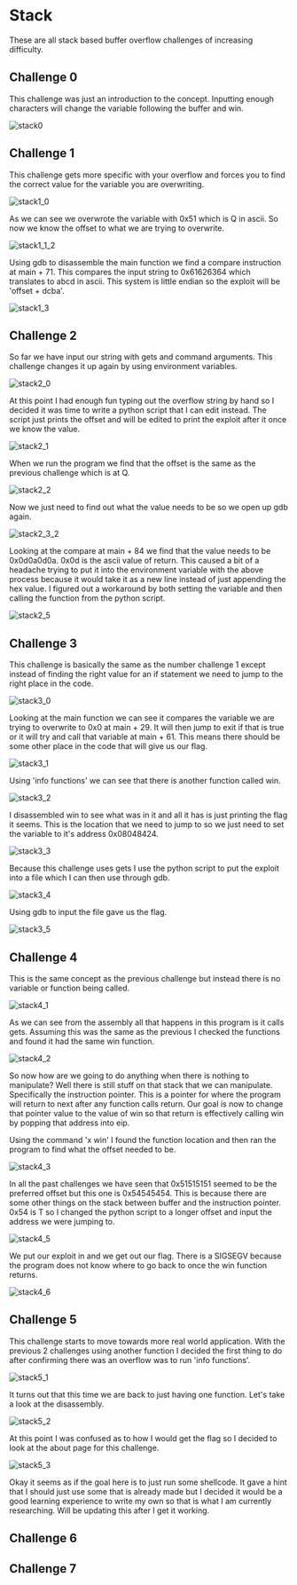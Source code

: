 # Stack

These are all stack based buffer overflow challenges of increasing difficulty.

## Challenge 0

This challenge was just an introduction to the concept. Inputting enough characters will change the variable following the buffer and win.

![stack0](.\pics\stack0.PNG)

## Challenge 1

This challenge gets more specific with your overflow and forces you to find the correct value for the variable you are overwriting.

![stack1_0](.\pics\stack1_0.PNG)

As we can see we overwrote the variable with 0x51 which is Q in ascii. So now we know the offset to what we are trying to overwrite.

![stack1_1_2](.\pics\stack1_1_2.png)

Using gdb to disassemble the main function we find a compare instruction at main + 71. This compares the input string to 0x61626364 which translates to abcd in ascii. This system is little endian so the exploit will be 'offset + dcba'.

![stack1_3](.\pics\stack1_3.PNG)

## Challenge 2

So far we have input our string with gets and command arguments. This challenge changes it up again by using environment variables.

![stack2_0](.\pics\stack2_0.PNG)

At this point I had enough fun typing out the overflow string by hand so I decided it was time to write a python script that I can edit instead. The script just prints the offset and will be edited to print the exploit after it once we know the value. 

![stack2_1](.\pics\stack2_1.PNG)

When we run the program we find that the offset is the same as the previous challenge which is at Q.

![stack2_2](.\pics\stack2_2.PNG)

Now we just need to find out what the value needs to be so we open up gdb again.

![stack2_3_2](.\pics\stack2_3_2.png)

Looking at the compare at main + 84 we find that the value needs to be 0x0d0a0d0a. 0x0d is the ascii value of return. This caused a bit of a headache trying to put it into the environment variable with the above process because it would take it as a new line instead of just appending the hex value. I figured out a workaround by both setting the variable and then calling the function from the python script.

![stack2_5](.\pics\stack2_5.PNG)

## Challenge 3

This challenge is basically the same as the number challenge 1 except instead of finding the right value for an if statement we need to jump to the right place in the code.

![stack3_0](.\pics\stack3_0.PNG)

Looking at the main function we can see it compares the variable we are trying to overwrite to 0x0 at main + 29. It will then jump to exit if that is true or it will try and call that variable at main + 61. This means there should be some other place in the code that will give us our flag.

![stack3_1](.\pics\stack3_1.PNG)

Using 'info functions' we can see that there is another function called win.

![stack3_2](.\pics\stack3_2.PNG)

I disassembled win to see what was in it and all it has is just printing the flag it seems. This is the location that we need to jump to so we just need to set the variable to it's address 0x08048424.

![stack3_3](.\pics\stack3_3.PNG)

Because this challenge uses gets I use the python script to put the exploit into a file which I can then use through gdb. 

![stack3_4](.\pics\stack3_4.PNG)

Using gdb to input the file gave us the flag.

![stack3_5](.\pics\stack3_5.PNG)

## Challenge 4

This is the same concept as the previous challenge but instead there is no variable or function being called. 

![stack4_1](.\pics\stack4_1.PNG)

As we can see from the assembly all that happens in this program is it calls gets. Assuming this was the same as the previous I checked the functions and found it had the same win function.

![stack4_2](.\pics\stack4_2.PNG)

So now how are we going to do anything when there is nothing to manipulate? Well there is still stuff on that stack that we can manipulate. Specifically the instruction pointer. This is a pointer for where the program will return to next after any function calls return. Our goal is now to change that pointer value to the value of win so that return is effectively calling win by popping that address into eip.

Using the command 'x win' I found the function location and then ran the program to find what the offset needed to be.

![stack4_3](.\pics\stack4_3.PNG)

In all the past challenges we have seen that 0x51515151 seemed to be the preferred offset but this one is 0x54545454. This is because there are some other things on the stack between buffer and the instruction pointer. 0x54 is T so I changed the python script to a longer offset and input the address we were jumping to.

![stack4_5](.\pics\stack4_5.PNG)

We put our exploit in and we get out our flag. There is a SIGSEGV because the program does not know where to go back to once the win function returns.

![stack4_6](.\pics\stack4_6.PNG)

## Challenge 5

This challenge starts to move towards more real world application. With the previous 2 challenges using another function I decided the first thing to do after confirming there was an overflow was to run 'info functions'.

![stack5_1](.\pics\stack5_1.PNG)

It turns out that this time we are back to just having one function. Let's take a look at the disassembly.

![stack5_2](.\pics\stack5_2.PNG)

At this point I was confused as to how I would get the flag so I decided to look at the about page for this challenge.

![stack5_3](.\pics\stack5_3.PNG)

Okay it seems as if the goal here is to just run some shellcode. It gave a hint that I should just use some that is already made but I decided it would be a good learning experience to write my own so that is what I am currently researching. Will be updating this after I get it working.

## Challenge 6



## Challenge 7



